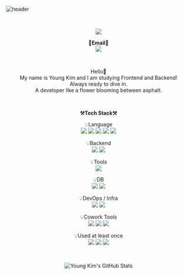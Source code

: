 <!--
**iamyoungk/iamyoungk** is a ✨ _special_ ✨ repository because its `README.md` (this file) appears on your GitHub profile.

Here are some ideas to get you started:

- 🔭 I’m currently working on ...
- 🌱 I’m currently learning ...
- 👯 I’m looking to collaborate on ...
- 🤔 I’m looking for help with ...
- 💬 Ask me about ...
- 📫 How to reach me: ...
- 😄 Pronouns: ...
- ⚡ Fun fact: ... 
-->

![header](https://capsule-render.vercel.app/api?type=waving&color=auto&height=300&section=header&text=Welcome&fontSize=90&animation=fadeIn&fontAlignY=43&desc=PgmYoung's%20GitHub%20Profile&descSize=20&descAlign=64&descAlignY=57)

<br>

<p align="center" dir="auto">
    <a href="https://hits.seeyoufarm.com"><img src="https://hits.seeyoufarm.com/api/count/incr/badge.svg?url=https%3A%2F%2Fgithub.com%2Fgjbae1212%2Fhit-counter"/></a>                        
    
</p>

<p align="center" dir="auto">
    <Strong>📧Email📧</Strong><br><a href="" target="_blank"><img src="https://img.shields.io/badge/younghkim0013@gmail.com-EA4335?style=flat&logo=gmail&logoColor=E8E8E8"/></a><br>
    
</p>

<br>

<p align="center" dir="auto">
    Hello👐<br>
    My name is Young Kim and I am studying Frontend and Backend!<br>
    Always ready to dive in.<br>
    A developer like a flower blooming between asphalt.<br>
</p>

<br>

<p align="center" dir="auto">
    <Strong>⚒️Tech Stack⚒️</Strong><br>
</p>

<p align="center" dir="auto">
    💡Language <br>
    <img src="https://img.shields.io/badge/C++-blue.svg?style=for-the-badge&logo=c%2B%2B">
    <img src="https://img.shields.io/badge/C-A8B9CC?style=for-the-badge&amp;logo=C&amp;logoColor=white">
    <img src="https://img.shields.io/badge/javascript-F7DF1E?style=for-the-badge&amp;logo=javascript&amp;logoColor=black">
    <img src="https://img.shields.io/badge/JAVA-007396?style=for-the-badge&amp;logo=java&amp;logoColor=white">
    <img src="https://img.shields.io/badge/Python-3776AB?style=for-the-badge&amp;logo=Python&amp;logoColor=white">
</p>

<p align="center" dir="auto">
    💡Backend <br>
    <img src="https://img.shields.io/badge/Spring-6DB33F?style=for-the-badge&amp;logo=Spring&amp;logoColor=white">
    <img src="https://img.shields.io/badge/SpringBoot-6DB33F?style=for-the-badge&amp;logo=SpringBoot&amp;logoColor=white">
</p>

<p align="center" dir="auto">
   💡Tools <br>
    <img src="https://img.shields.io/badge/IntelliJ-000000?style=for-the-badge&amp;logo=IntelliJ IDEA&amp;logoColor=white">
</p>

<p align="center" dir="auto">
    💡DB <br>
    <img src="https://img.shields.io/badge/MongoDB-47A248?style=for-the-badge&amp;logo=MongoDB&amp;logoColor=white">
    <img src="https://img.shields.io/badge/mysql-4479A1?style=for-the-badge&amp;logo=mysql&amp;logoColor=white">
</p>

<p align="center" dir="auto">
    💡DevOps / Infra <br>
    <img src="https://img.shields.io/badge/AWS-232F3E?style=for-the-badge&amp;logo=Amazon AWS&amp;logoColor=white">
    <img src="https://img.shields.io/badge/Docker-2496ED?style=for-the-badge&amp;logo=docker&amp;logoColor=white">
</p>

<p align="center" dir="auto">
    💡Cowork Tools <br>
    <img src="https://img.shields.io/badge/Github-000000?style=for-the-badge&amp;logo=github&amp;logoColor=white">
    <img src="https://img.shields.io/badge/Notion-000000?style=for-the-badge&amp;logo=notion&amp;logoColor=white">
    <img src="https://img.shields.io/badge/Slack-4A154B?style=for-the-badge&amp;logo=slack&amp;logoColor=white">
</p>

<p align="center" dir="auto">
    💡Used at least once <br>
    <img src="https://img.shields.io/badge/css-1572B6?style=for-the-badge&amp;logo=css3&amp;logoColor=white">
    <img src="https://img.shields.io/badge/html-E34F26?style=for-the-badge&amp;logo=html5&amp;logoColor=white">
    <img src="https://img.shields.io/badge/Linux-FCC624?style=for-the-badge&amp;logo=Linux&amp;logoColor=white">
</p>

<br>

<div align="center">

![Young Kim's GitHub Stats](https://github-readme-stats.vercel.app/api?username=iamyoungk&show_icons=true&theme=transparent&rank_icon=github&include_all_commits=true)

</div>
